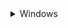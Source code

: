 <details> <summary>Windows</summary>

### 1 - Download GitHub repository: 
- Download GitHub repository
([link](https://github.com/BDehapiot/ETH-ScopeM_CZITools/archive/refs/heads/main.zip)) 
- Unzip folder to a known location (e.g. `C:\Users\YourUsername\Desktop`)

### 2 - Install Mambaforge: 
- Download Mambaforge installer for Windows 
([link](https://github.com/conda-forge/miniforge/releases/latest/download/Miniforge3-Windows-x86_64.exe))
- Run the downloaded `.exe` file and select the following options:  
    - create start menu shortcuts
    - add Miniforge3 to PATH environment variable



### 3 - Setup mamba/conda environment: 
- Start `Miniforge Prompt` from the newly installed Miniforge3 folder (see `start Menu`)
- Your prompt should look like this:  
 ```bash
(base) PS C:\Users\YourUsername>
```
<div style="font-size: 12px;"> ⚠️ `(base)` at the beginning of the prompt means that you are in your base mamba/conda environment</div>
- ⚠️ `(base)` at the beginning of the prompt means that you are in your base mamba/conda environment

- Navigate to the downloaded GitHub repository using the `cd` command: 
 ```bash
cd Desktop/{{ repo_name }}-main
```
- The prompt should change to reflect your current location:
 ```bash
(base) PS C:\Users\YourUsername>\Desktop\{{ repo_name }}-main
```
- Create a new environment: 
 ```bash
mamba env create -f environment.yml
```
- Activate your newly created environment:
 ```bash
mamba activate {{ env_name }}
```
- Your prompt should now start with `({{ env_name }})`

<hr style=\"border-top: 1px\">
</details>